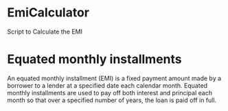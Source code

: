 # EmiCalculator
Script to Calculate the EMI

# Equated monthly installments
An equated monthly installment (EMI) is a fixed payment amount made by a borrower to a lender at a specified date each calendar month. Equated monthly installments are used to pay off both interest and principal each month so that over a specified number of years, the loan is paid off in full.
